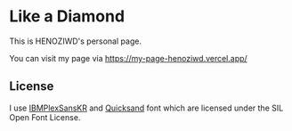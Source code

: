 # Like a Diamond
This is HENOZIWD's personal page.

You can visit my page via https://my-page-henoziwd.vercel.app/

## License
I use [IBMPlexSansKR](https://fonts.google.com/specimen/IBM+Plex+Sans+KR/about) and [Quicksand](https://fonts.google.com/specimen/Quicksand/about) font which are licensed under the SIL Open Font License.
